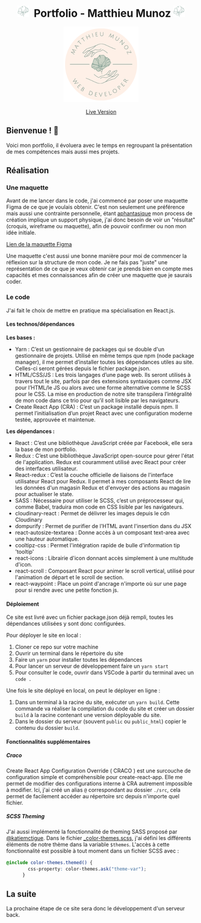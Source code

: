 
<h1  align="center">
  <img src="./src/assets/images/logo-flower_light.svg" width="30px" />
  &nbsp;Portfolio - Matthieu Munoz
  <img src="./src/assets/images/logo-flower_light.svg" width="30px" />
</h1>

<p align="center">
  <a href="https://matthieu-munoz.fr">
  <img src="./src/assets/images/logo.png" width="200px" />
  </a>
</p>

<p align="center">
  <a href="https://matthieu-munoz.fr">Live Version
  </a>
</p>

## Bienvenue ! 👋

Voici mon portfolio, il évoluera avec le temps en regroupant la présentation de mes compétences mais aussi mes projets.

## Réalisation

### Une maquette

Avant de me lancer dans le code, j'ai commencé par poser une maquette Figma de ce que je voulais obtenir. C'est non seulement une préférence mais aussi une contrainte personnelle, étant [aphantasique](https://aphantasiaclub.org) mon process de création implique un support physique, j'ai donc besoin de voir un "résultat" (croquis, wireframe ou maquette), afin de pouvoir confirmer ou non mon idée initiale.

[Lien de la maquette Figma](https://www.figma.com/file/r6Zu7PGwID89jzda2hof5U/main-portfolio?node-id=0%3A1)

Une maquette c'est aussi une bonne manière pour moi de commencer la réflexion sur la structure de mon code. Je ne fais pas "juste" une représentation de ce que je veux obtenir car je prends bien en compte mes capacités et mes connaissances afin de créer une maquette que je saurais coder.

### Le code

J'ai fait le choix de mettre en pratique ma spécialisation en React.js.

#### Les technos/dépendances

**Les bases :**

- Yarn :  C’est un gestionnaire de packages qui se double d'un gestionnaire de projets. Utilisé en même temps que npm (node package manager), il me permet d’installer toutes les dépendances utiles au site. Celles-ci seront gérées depuis le fichier package.json.
- HTML/CSS/JS :  Les trois langages d’une page web. Ils seront utilisés à travers tout le site, parfois par des extensions syntaxiques comme JSX pour l’HTML/le JS ou alors avec une forme alternative comme le SCSS pour le CSS. La mise en production de notre site transpilera l’intégralité de mon code dans ce trio pour qu’il soit lisible par les navigateurs.
- Create React App (CRA) : C’est un package installé depuis npm. Il permet l’initialisation d’un projet React avec une configuration moderne testée, approuvée et maintenue.

**Les dépendances :**

- React : C’est une bibliothèque JavaScript créée par Facebook, elle sera la base de mon portfolio.
- Redux : C’est une bibliothèque JavaScript open-source pour gérer l'état de l'application. Redux est couramment utilisé avec React pour créer des interfaces utilisateur.
- React-redux : C’est la couche officielle de liaisons de l'interface utilisateur React pour Redux. Il permet à mes composants React de lire les données d'un magasin Redux et d'envoyer des actions au magasin pour actualiser le state.
- SASS : Nécessaire pour utiliser le SCSS, c’est un préprocesseur qui, comme Babel, traduira mon code en CSS lisible par les navigateurs.
- cloudinary-react : Permet de délivrer les images depuis le cdn Cloudinary
- dompurify : Permet de purifier de l'HTML avant l'insertion dans du JSX
- react-autosize-textarea : Donne accès à un composant text-area avec une hauteur automatique.
- cooltipz-css : Permet l'intégration rapide de bulle d'information tip 'tooltip'
- react-icons : Librairie d'icon donnant accès simplement à une multitude d'icon.
- react-scroll : Composant React pour animer le scroll vertical, utilisé pour l'animation de départ et le scroll de section.
- react-waypoint : Place un point d'ancrage n'importe où sur une page pour si rendre avec une petite fonction js.

#### Déploiement

Ce site est livré avec un fichier package.json déjà rempli, toutes les dépendances utilisées y sont donc configurées.

Pour déployer le site en local :

1. Cloner ce repo sur votre machine
2. Ouvrir un terminal dans le répertoire du site
3. Faire un `yarn` pour installer toutes les dépendances
4. Pour lancer un serveur de développement faire un `yarn start`
5. Pour consulter le code, ouvrir dans VSCode à partir du terminal avec un `code .`

Une fois le site déployé en local, on peut le déployer en ligne :

1. Dans un terminal à la racine du site, exécuter un `yarn build`. Cette commande va réaliser la compilation du code du site et créer un dossier `build` à la racine contenant une version déployable du site.
2. Dans le dossier du serveur (souvent `public` ou `public_html`) copier le contenu du dossier `build`.

#### Fonctionnalités supplémentaires

##### Craco

Create React App Configuration Override ( CRACO ) est une surcouche de configuration simple et compréhensible pour create-react-app.
Elle me permet de modifier des configurations interne à CRA autrement impossible à modifier.
Ici, j'ai créé un alias `@` correspondant au dossier `./src`, cela permet de facilement accéder au répertoire src depuis n'importe quel fichier.

##### SCSS Theming

J'ai aussi implémenté la fonctionnalité de theming SASS proposé par [@katiemctigue](https://medium.com/@katiemctigue/how-to-create-a-dark-mode-in-sass-609f131a3995).
Dans le fichier [_color-themes.scss](src/styles/_color-themes.scss), j'ai défini les différents éléments de notre thème dans la variable `$themes`.
L'accès à cette fonctionnalité est possible à tout moment dans un fichier SCSS avec :

```scss
@include color-themes.themed() {
        css-property: color-themes.ask("theme-var");
      }
```

## La suite

La prochaine étape de ce site sera donc le développement d'un serveur back.
